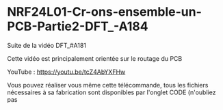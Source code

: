# NRF24L01-Cr-ons-ensemble-un-PCB-Partie2-DFT_-A184
Suite de la vidéo DFT_#A181

Cette vidéo est principalement orientée sur le routage du PCB

YouTube : https://youtu.be/tcZ4AbYXFHw

Vous pouvez réaliser vous même cette télécommande, tous les fichiers nécessaires à sa fabrication sont disponibles par l'onglet CODE (n'oubliez pas
